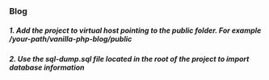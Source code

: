 ### Blog

##### 1. Add the project to virtual host pointing to the public folder. For example /your-path/vanilla-php-blog/public
##### 2. Use the sql-dump.sql file located in the root of the project to import database information
